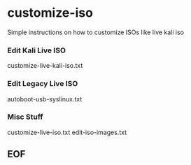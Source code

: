 # customize-iso

Simple instructions on how to customize ISOs like live kali iso

### Edit Kali Live ISO

customize-live-kali-iso.txt

### Edit Legacy Live ISO

autoboot-usb-syslinux.txt

### Misc Stuff

customize-live-iso.txt
edit-iso-images.txt

## EOF
